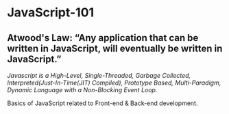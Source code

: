 # JavaScript-101

## Atwood's Law: “Any application that can be written in JavaScript, will eventually be written in JavaScript.”

*Javascript is a High-Level, Single-Threaded, Garbage Collected, Interpreted(Just-In-Time(JIT) Compiled), Prototype Based, Multi-Paradigm, Dynamic Language with a Non-Blocking Event Loop.*

Basics of JavaScript related to Front-end &amp; Back-end development.
